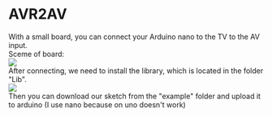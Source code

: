 # AVR2AV 
With a small board, you can connect your Arduino nano to the TV to the AV input.  
Sceme of board:  
![](https://user-images.githubusercontent.com/93592475/148544894-621ab9fa-a9bf-4493-8ab3-1c1f5bfe1419.png)  
After connecting, we need to install the library, which is located in the folder "Lib".  
![](https://user-images.githubusercontent.com/93592475/148673746-1b7b8d87-b912-4c31-9a48-1cddca915c8e.png)  
 Then you can download our sketch from the "example" folder and upload it to arduino (I use nano because on uno doesn't work)
